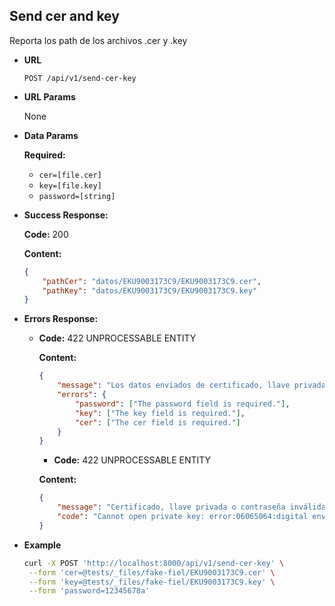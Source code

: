 ## Send cer and key

Reporta los path de los archivos .cer y .key

-   **URL**

    `POST /api/v1/send-cer-key`

-   **URL Params**

    None

-   **Data Params**

    **Required:**

    -   `cer=[file.cer]`
    -   `key=[file.key]`
    -   `password=[string]`

-   **Success Response:**

    **Code:** 200

    **Content:**

    ```json
    {
        "pathCer": "datos/EKU9003173C9/EKU9003173C9.cer",
        "pathKey": "datos/EKU9003173C9/EKU9003173C9.key"
    }
    ```

*   **Errors Response:**

    -   **Code:** 422 UNPROCESSABLE ENTITY

        **Content:**

        ```json
        {
            "message": "Los datos enviados de certificado, llave privada o contraseña son inválidos.",
            "errors": {
                "password": ["The password field is required."],
                "key": ["The key field is required."],
                "cer": ["The cer field is required."]
            }
        }
        ```

        -   **Code:** 422 UNPROCESSABLE ENTITY

        **Content:**

        ```json
        {
            "message": "Certificado, llave privada o contraseña inválida",
            "code": "Cannot open private key: error:06065064:digital envelope routines:EVP_DecryptFinal_ex:bad decrypt"
        }
        ```

-   **Example**

    ```bash
    curl -X POST 'http://localhost:8000/api/v1/send-cer-key' \
     --form 'cer=@tests/_files/fake-fiel/EKU9003173C9.cer' \
     --form 'key=@tests/_files/fake-fiel/EKU9003173C9.key' \
     --form 'password=12345678a'
    ```
